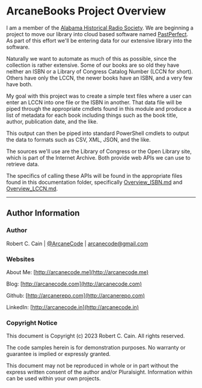 # ArcaneBooks Project Overview

I am a member of the [Alabama Historical Radio Society](https://alhrs.org/). We are beginning a project to move our library into cloud based software named [PastPerfect](https://museumsoftware.com/). As part of this effort we'll be entering data for our extensive library into the software.

Naturally we want to automate as much of this as possible, since the collection is rather extensive. Some of our books are so old they have neither an ISBN or a Library of Congress Catalog Number (LCCN for short). Others have only the LCCN, the newer books have an ISBN, and a very few have both.

My goal with this project was to create a simple text files where a user can enter an LCCN into one file or the ISBN in another. That data file will be piped through the appropriate cmdlets found in this module and produce a list of metadata for each book including things such as the book title, author, publication date, and the like.

This output can then be piped into standard PowerShell cmdlets to output the data to formats such as CSV, XML, JSON, and the like.

The sources we'll use are the Library of Congress or the Open Library site, which is part of the Internet Archive. Both provide web APIs we can use to retrieve data.

The specifics of calling these APIs will be found in the appropriate files found in this documentation folder, specifically [Overview_ISBN.md](Overview_ISBN.md) and [Overview_LCCN.md](Overview_LCCN.md).

---

## Author Information

### Author

Robert C. Cain | [@ArcaneCode](https://twitter.com/arcanecode) | arcanecode@gmail.com

### Websites

About Me: [http://arcanecode.me](http://arcanecode.me)

Blog: [http://arcanecode.com](http://arcanecode.com)

Github: [http://arcanerepo.com](http://arcanerepo.com)

LinkedIn: [http://arcanecode.in](http://arcanecode.in)

### Copyright Notice

This document is Copyright (c) 2023 Robert C. Cain. All rights reserved.

The code samples herein is for demonstration purposes. No warranty or guarantee is implied or expressly granted.

This document may not be reproduced in whole or in part without the express written consent of the author and/or Pluralsight. Information within can be used within your own projects.
